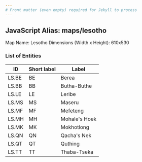 ```yaml
---
# Front matter (even empty) required for Jekyll to process
---
```


## JavaScript Alias: maps/lesotho

Map Name: Lesotho
Dimensions (Width x Height): 610x530





### List of Entities

ID | Short label | Label
---|---|---|
LS.BE|BE|Berea
LS.BB|BB|Butha-Buthe
LS.LE|LE|Leribe
LS.MS|MS|Maseru
LS.MF|MF|Mefeteng
LS.MH|MH|Mohale's Hoek
LS.MK|MK|Mokhotlong
LS.QN|QN|Qacha's Nek
LS.QT|QT|Quthing
LS.TT|TT|Thaba-Tseka

